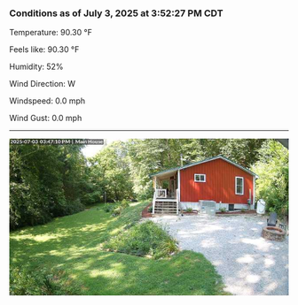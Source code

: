 ### Conditions as of July 3, 2025 at 3:52:27 PM CDT 

Temperature: 90.30 &deg;F

Feels like: 90.30 &deg;F

Humidity: 52%

Wind Direction: W

Windspeed: 0.0 mph

Wind Gust: 0.0 mph

---

<img src="./images/latest.jpeg"/>

